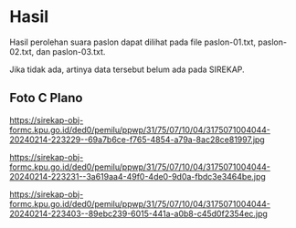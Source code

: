 # Hasil

Hasil perolehan suara paslon dapat dilihat pada file paslon-01.txt, paslon-02.txt, dan paslon-03.txt.

Jika tidak ada, artinya data tersebut belum ada pada SIREKAP.

## Foto C Plano

https://sirekap-obj-formc.kpu.go.id/ded0/pemilu/ppwp/31/75/07/10/04/3175071004044-20240214-223229--69a7b6ce-f765-4854-a79a-8ac28ce81997.jpg

https://sirekap-obj-formc.kpu.go.id/ded0/pemilu/ppwp/31/75/07/10/04/3175071004044-20240214-223231--3a619aa4-49f0-4de0-9d0a-fbdc3e3464be.jpg

https://sirekap-obj-formc.kpu.go.id/ded0/pemilu/ppwp/31/75/07/10/04/3175071004044-20240214-223403--89ebc239-6015-441a-a0b8-c45d0f2354ec.jpg
